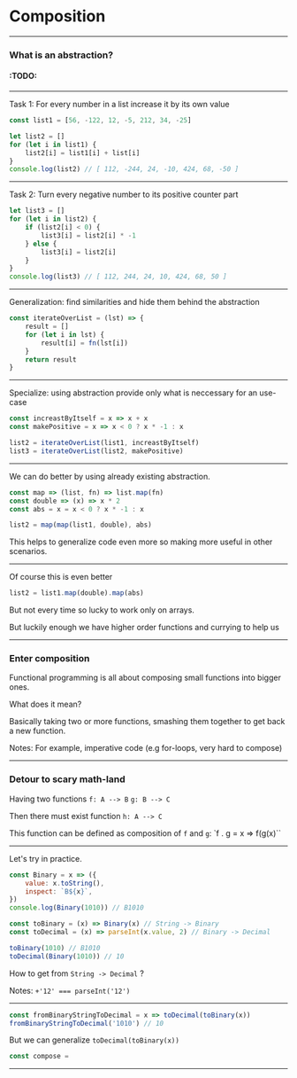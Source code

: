 
# Composition
---
### What is an abstraction?

#### :TODO:
---
Task 1: For every number in a list increase it by its own value
```javascript
const list1 = [56, -122, 12, -5, 212, 34, -25]

let list2 = []
for (let i in list1) {
	list2[i] = list1[i] + list[i]
}
console.log(list2) // [ 112, -244, 24, -10, 424, 68, -50 ]
```
___
Task 2: Turn every negative number to its positive counter part

```javascript
let list3 = []
for (let i in list2) {
	if (list2[i] < 0) {
		list3[i] = list2[i] * -1
	} else {
		list3[i] = list2[i]
	}
}
console.log(list3) // [ 112, 244, 24, 10, 424, 68, 50 ]
```
---
Generalization: find similarities and hide them behind the abstraction

```javascript
const iterateOverList = (lst) => {
	result = []
	for (let i in lst) {
		result[i] = fn(lst[i])
	}
	return result
}
```
___
Specialize: using abstraction provide only what is neccessary for an use-case

```javascript
const increastByItself = x => x + x
const makePositive = x => x < 0 ? x * -1 : x

list2 = iterateOverList(list1, increastByItself)
list3 = iterateOverList(list2, makePositive)
```
---
We can do better by using already existing abstraction.

```javascript
const map => (list, fn) => list.map(fn)
const double => (x) => x * 2
const abs = x = x < 0 ? x * -1 : x

list2 = map(map(list1, double), abs)
```
This helps to generalize code even more so making more useful in other scenarios.

---
Of course this is even better
```javascript
list2 = list1.map(double).map(abs)
```
But not every time so lucky to work only on arrays.

But luckily enough we have higher order functions and currying to help us
___
### Enter composition

Functional programming is all about composing small functions into bigger ones.

What does it mean?

Basically taking two or more functions, smashing them together to get back a new function.

Notes: For example, imperative code (e.g for-loops, very hard to compose)

---
### Detour to scary math-land

Having two functions
`f: A --> B`
`g: B --> C`

Then there must exist function `h: A --> C`

This function can be defined as composition of `f` and `g`:
`f . g = x => f(g(x)``

---
Let's try in practice.

```javascript
const Binary = x => ({
	value: x.toString(),
	inspect: `B${x}`,
}) 
console.log(Binary(1010)) // B1010

const toBinary = (x) => Binary(x) // String -> Binary
const toDecimal = (x) => parseInt(x.value, 2) // Binary -> Decimal

toBinary(1010) // B1010
toDecimal(Binary(1010)) // 10
```
How to get from `String -> Decimal` ?

Notes: `+'12' === parseInt('12')`

---
```javascript
const fromBinaryStringToDecimal = x => toDecimal(toBinary(x))
fromBinaryStringToDecimal('1010') // 10
```
But we can generalize `toDecimal(toBinary(x))`

```javascript
const compose = 
```
---
<!--stackedit_data:
eyJoaXN0b3J5IjpbMTk4NTQ3OTQ3Nyw5MzM5MTM5MTEsLTE3Nz
Y4MzA4MDUsLTIwNzMyMjY5NzYsOTgwMjgwODc0LC0yMjU4NjMz
NzUsMjA0ODg5ODIxNSwxODIyNjYwODM1LC05NTA0MTI5OTcsLT
E2MDI3MTkzOCw4Njk2NDAzMTAsLTkyMDg5NzAwLC0xMDgyMDI5
MDAxLDEwMTE5MzY3MzYsLTUzMTA3NDgzNywtMTU1MjU3ODMxOS
wtMTkyODQ0NTk0OF19
-->